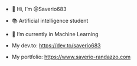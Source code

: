- 👋 Hi, I’m @Saverio683
- 📚 Artificial intelligence student
- 🌱 I’m currently in Machine Learning
 
- My dev.to: https://dev.to/saverio683

- My portfolio: https://www.saverio-randazzo.com
